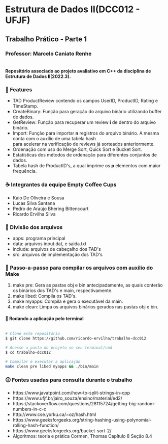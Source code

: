 <h1>Estrutura de Dados II(DCC012 - UFJF)</h1>
<h2>Trabalho Prático - Parte 1</h2>

<h3>Professor: Marcelo Caniato Renhe</h3>

<h4><br>Repositório associado ao projeto avaliativo em C++ da disciplina de Estrutura de Dados II(2022.3).</p>

<h3>📌 Features</h3>
<ul type="square">
<li>TAD ProductReview contendo os campos UserID, ProductID, Rating e TimeStamp.</li>
<li>CreateBinary: Função para geração do arquivo binário utilizando buffer de dados.</li>
<li>GetReview: Função para recuperar um review <b>i</b> de dentro do arquivo binário.</li>
<li>Import: Função para importar <b>n</b> registros do arquivo binário. A mesma conta com o auxílio
de uma tabela hash<br>para acelerar na verificação de reviews já sorteados anteriormente.</li>
<li>Ordenação com uso do Merge Sort, Quick Sort e Bucket Sort.</li>
<li>Estatísticas dos métodos de ordenação para diferentes conjuntos de dados.</li>
<li>Tabela hash de ProductID's, a qual imprime os <b>p</b> elementos com maior frequência.</li>
</ul>


<h3>☕ Integrantes da equipe <b>Empty Coffee Cups</b></h3>

<ul>
<li>Kaio De Oliveira e Sousa</li>
<li>Lucas Silva Santana</li>
<li>Pedro de Araújo Bhering Bittencourt</li>
<li>Ricardo Ervilha Silva</li>
</ul>


<h3>📁 Divisão dos arquivos</h3>
<ul>
<li>apps: programa principal</li>
<li>data: arquivos input.dat, e saida.txt</li>
<li>include: arquivos de cabeçalho dos TAD's</li>
<li>src: arquivos de implementação dos TAD's</li>
</ul>


<h3>📗 Passo-a-passo para compilar os arquivos com auxílio do Make</h3>
<ol>
<li>make pre: Gera as pastas obj e bin antecipadamente, as quais conterão os binários dos TAD's e main, respectivamente.</li>
<li>make libed: Compila os TAD's.</li>
<li>make myapps: Compila e gera o executável da main.</li>
<li>make clean: Limpa os arquivos binários gerados nas pastas obj e bin.</li>
</ol>

#### 🧭 Rodando a aplicação pelo terminal

```bash

# Clone este repositório
$ git clone https://github.com/ricardo-ervilha/trabalho-dcc012

# Acesse a pasta do projeto no seu terminal/cmd
$ cd trabalho-dcc012

# Compilar e executar a aplicação
make clean pre libed myapps && ./bin/main
```

<h3>🛈 Fontes usadas para consulta durante o trabalho</h3>
<ul>
<li>https://www.javatpoint.com/how-to-split-strings-in-cpp</li>
<li>https://www.ufjf.br/jairo_souza/ensino/material/ed2/</li>
<li>https://stackoverflow.com/questions/28115724/getting-big-random-numbers-in-c-c </li>
<li>http://www.cse.yorku.ca/~oz/hash.html</li>
<li>https://www.geeksforgeeks.org/string-hashing-using-polynomial-rolling-hash-function/</li>
<li>https://www.geeksforgeeks.org/bucket-sort-2/</li>
<li>Algoritmos: teoria e prática Cormen, Thomas Capítulo 8 Seção 8.4</li>
</ul>
